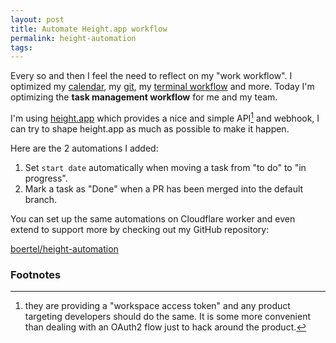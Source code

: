 ```yaml
---
layout: post
title: Automate Height.app workflow
permalink: height-automation
tags:
---
```


Every so and then I feel the need to reflect on my "work workflow". I optimized my [calendar](https://ben.oertel.fr/calva), my [git](https://ben.oertel.fr/gite), my [terminal workflow](https://github.com/boertel/t) and more. Today I'm optimizing the **task management workflow** for me and my team.

I'm using [height.app](https://height.app) which provides a nice and simple API[^1] and webhook, I can try to shape height.app as much as possible to make it happen.

Here are the 2 automations I added:

1. Set `start date` automatically when moving a task from "to do" to "in progress".
2. Mark a task as "Done" when a PR has been merged into the default branch.

You can set up the same automations on Cloudflare worker and even extend to support more by checking out my GitHub repository:

<div class="cta">
    <a href="https://github.com/boertel/height-automation" target="_blank">boertel/height-automation</a>
</div>

### Footnotes

[^1]: they are providing a "workspace access token" and any product targeting developers should do the same. It is some more convenient than dealing with an OAuth2 flow just to hack around the product.
